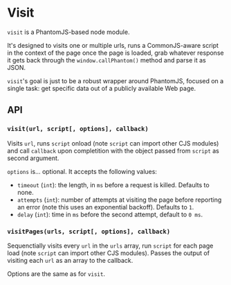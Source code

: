Visit
=====

`visit` is a PhantomJS-based node module.

It's designed to visits one or multiple urls, runs a CommonJS-aware script in
the context of the page once the page is loaded, grab whatever response it gets
back through the `window.callPhantom()` method and parse it as JSON.

`visit`'s goal is just to be a robust wrapper around PhantomJS, focused on a
single task: get specific data out of a publicly available Web page.

API
---

### `visit(url, script[, options], callback)`

Visits `url`, runs `script` onload (note `script` can import other CJS modules)
and call `callback` upon completition with the object passed from `script` as 
second argument.

`options` is… optional. It accepts the following values:

*   `timeout` (`int`): the length, in `ms` before a request is killed.
    Defaults to none.
*   `attempts` (`int`): number of attempts at visiting the page before reporting
    an error (note this uses an exponential backoff). Defaults to `1`.
*  `delay` (`int`): time in `ms` before the second attempt, default to `0 ms`.

### `visitPages(urls, script[, options], callback)`

Sequenctially visits every `url` in the `urls` array, run `script` for each page
load (note `script` can import other CJS modules). Passes the output of visiting
each `url` as an array to the callback.

Options are the same as for `visit`.